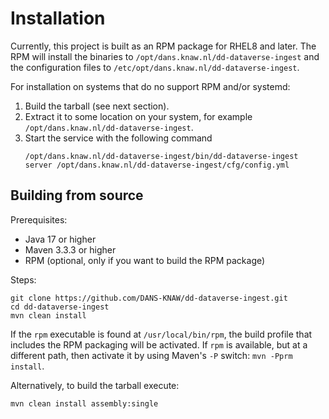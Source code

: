 Installation
============

Currently, this project is built as an RPM package for RHEL8 and later. The RPM will install the binaries to `/opt/dans.knaw.nl/dd-dataverse-ingest` and the
configuration files to `/etc/opt/dans.knaw.nl/dd-dataverse-ingest`.

For installation on systems that do no support RPM and/or systemd:

1. Build the tarball (see next section).
2. Extract it to some location on your system, for example `/opt/dans.knaw.nl/dd-dataverse-ingest`.
3. Start the service with the following command
   ```
   /opt/dans.knaw.nl/dd-dataverse-ingest/bin/dd-dataverse-ingest server /opt/dans.knaw.nl/dd-dataverse-ingest/cfg/config.yml 
   ```

Building from source
--------------------

Prerequisites:

* Java 17 or higher
* Maven 3.3.3 or higher
* RPM (optional, only if you want to build the RPM package)

Steps:

    git clone https://github.com/DANS-KNAW/dd-dataverse-ingest.git
    cd dd-dataverse-ingest 
    mvn clean install

If the `rpm` executable is found at `/usr/local/bin/rpm`, the build profile that includes the RPM
packaging will be activated. If `rpm` is available, but at a different path, then activate it by using
Maven's `-P` switch: `mvn -Pprm install`.

Alternatively, to build the tarball execute:

    mvn clean install assembly:single
